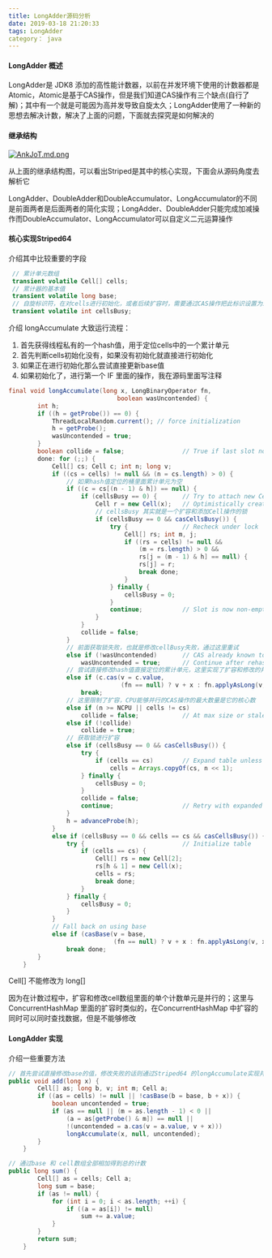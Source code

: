 ```yaml
---
title: LongAdder源码分析
date: 2019-03-18 21:20:33
tags: LongAdder
category： java
---
```


#### LongAdder 概述

LongAdder是 JDK8 添加的高性能计数器，以前在并发环境下使用的计数器都是Atomic，Atomic是基于CAS操作，但是我们知道CAS操作有三个缺点(自行了解)；其中有一个就是可能因为高并发导致自旋太久；LongAdder使用了一种新的思想去解决计数，解决了上面的问题，下面就去探究是如何解决的

#### 继承结构

[![AnkJoT.md.png](https://s2.ax1x.com/2019/03/18/AnkJoT.md.png)](https://imgchr.com/i/AnkJoT)

从上面的继承结构图，可以看出Striped是其中的核心实现，下面会从源码角度去解析它

LongAdder、DoubleAdder和DoubleAccumulator、LongAccumulator的不同是前面两者是后面两者的简化实现；LongAdder、DoubleAdder只能完成加减操作而DoubleAccumulator、LongAccumulator可以自定义二元运算操作

#### 核心实现Striped64

介绍其中比较重要的字段

```java
 // 累计单元数组
 transient volatile Cell[] cells;
 // 累计器的基本值
 transient volatile long base;
 // 自旋标识符，在对cells进行初始化，或者后续扩容时，需要通过CAS操作把此标识设置为1
 transient volatile int cellsBusy;
```

介绍 longAccumulate 大致运行流程：

1. 首先获得线程私有的一个hash值，用于定位cells中的一个累计单元
2. 首先判断cells初始化没有，如果没有初始化就直接进行初始化
3. 如果正在进行初始化那么尝试直接更新base值
4. 如果初始化了，进行第一个 IF 里面的操作，我在源码里面写注释

```java
final void longAccumulate(long x, LongBinaryOperator fn,
                              boolean wasUncontended) {
        int h;
        if ((h = getProbe()) == 0) {
            ThreadLocalRandom.current(); // force initialization
            h = getProbe();
            wasUncontended = true;
        }
        boolean collide = false;                // True if last slot nonempty
        done: for (;;) {
            Cell[] cs; Cell c; int n; long v;
            if ((cs = cells) != null && (n = cs.length) > 0) {
                // 如果hash值定位的桶里面累计单元为空
                if ((c = cs[(n - 1) & h]) == null) {
                    if (cellsBusy == 0) {       // Try to attach new Cell
                        Cell r = new Cell(x);   // Optimistically create
                        // cellsBusy 其实就是一个扩容和添加Cell操作的锁
                        if (cellsBusy == 0 && casCellsBusy()) {
                            try {               // Recheck under lock
                                Cell[] rs; int m, j;
                                if ((rs = cells) != null &&
                                    (m = rs.length) > 0 &&
                                    rs[j = (m - 1) & h] == null) {
                                    rs[j] = r;
                                    break done;
                                }
                            } finally {
                                cellsBusy = 0;
                            }
                            continue;           // Slot is now non-empty
                        }
                    }
                    collide = false;
                }
                // 前面获取锁失败，也就是修改cellBusy失败，通过这里重试
                else if (!wasUncontended)       // CAS already known to fail
                    wasUncontended = true;      // Continue after rehash
                // 尝试直接修改hash值直接定位的累计单元，这里实现了扩容和修改的并行
                else if (c.cas(v = c.value,
                               (fn == null) ? v + x : fn.applyAsLong(v, x)))
                    break;
                // 这里限制了扩容，CPU能够并行的CAS操作的最大数量是它的核心数 
                else if (n >= NCPU || cells != cs)
                    collide = false;            // At max size or stale
                else if (!collide)
                    collide = true;
                // 获取锁进行扩容
                else if (cellsBusy == 0 && casCellsBusy()) {
                    try {
                        if (cells == cs)        // Expand table unless stale
                            cells = Arrays.copyOf(cs, n << 1);
                    } finally {
                        cellsBusy = 0;
                    }
                    collide = false;
                    continue;                   // Retry with expanded table
                }
                h = advanceProbe(h);
            }
            else if (cellsBusy == 0 && cells == cs && casCellsBusy()) {
                try {                           // Initialize table
                    if (cells == cs) {
                        Cell[] rs = new Cell[2];
                        rs[h & 1] = new Cell(x);
                        cells = rs;
                        break done;
                    }
                } finally {
                    cellsBusy = 0;
                }
            }
            // Fall back on using base
            else if (casBase(v = base,
                             (fn == null) ? v + x : fn.applyAsLong(v, x)))
                break done;
        }
    }
```

Cell[] 不能修改为 long[] 

因为在计数过程中，扩容和修改cell数组里面的单个计数单元是并行的；这里与ConcurrentHashMap 里面的扩容时类似的，在ConcurrentHashMap 中扩容的同时可以同时查找数据，但是不能够修改

#### LongAdder 实现

介绍一些重要方法

```java
// 首先尝试直接修改base的值，修改失败的话则通过Striped64 的longAccumulate实现并发计数
public void add(long x) {
        Cell[] as; long b, v; int m; Cell a;
        if ((as = cells) != null || !casBase(b = base, b + x)) {
            boolean uncontended = true;
            if (as == null || (m = as.length - 1) < 0 ||
                (a = as[getProbe() & m]) == null ||
                !(uncontended = a.cas(v = a.value, v + x)))
                longAccumulate(x, null, uncontended);
        }
    }

// 通过base 和 cell数组全部相加得到总的计数
public long sum() {
        Cell[] as = cells; Cell a;
        long sum = base;
        if (as != null) {
            for (int i = 0; i < as.length; ++i) {
                if ((a = as[i]) != null)
                    sum += a.value;
            }
        }
        return sum;
    }
```

